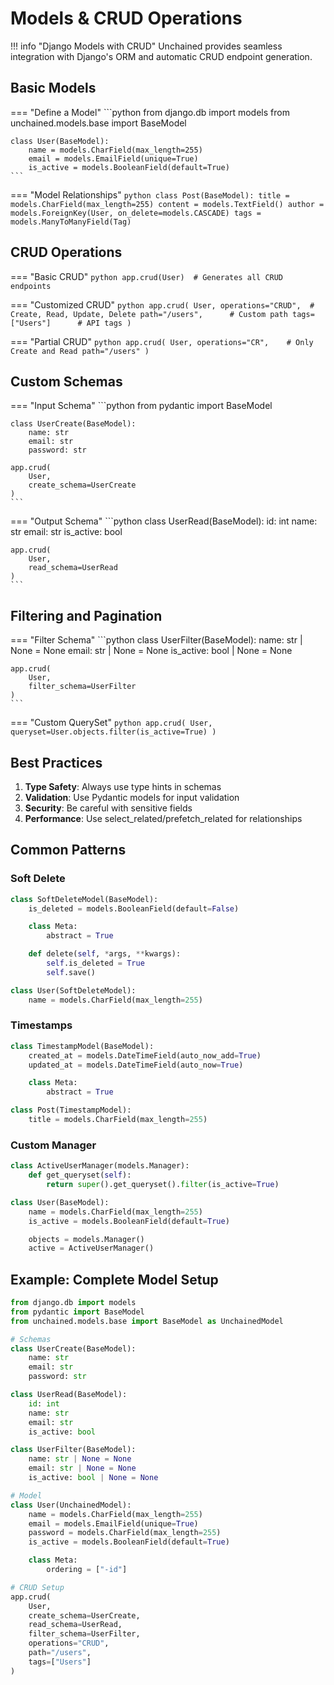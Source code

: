 # Models & CRUD Operations

!!! info "Django Models with CRUD"
    Unchained provides seamless integration with Django's ORM and automatic CRUD endpoint generation.

## Basic Models

=== "Define a Model"
    ```python
    from django.db import models
    from unchained.models.base import BaseModel

    class User(BaseModel):
        name = models.CharField(max_length=255)
        email = models.EmailField(unique=True)
        is_active = models.BooleanField(default=True)
    ```

=== "Model Relationships"
    ```python
    class Post(BaseModel):
        title = models.CharField(max_length=255)
        content = models.TextField()
        author = models.ForeignKey(User, on_delete=models.CASCADE)
        tags = models.ManyToManyField(Tag)
    ```

## CRUD Operations

=== "Basic CRUD"
    ```python
    app.crud(User)  # Generates all CRUD endpoints
    ```

=== "Customized CRUD"
    ```python
    app.crud(
        User,
        operations="CRUD",  # Create, Read, Update, Delete
        path="/users",      # Custom path
        tags=["Users"]      # API tags
    )
    ```

=== "Partial CRUD"
    ```python
    app.crud(
        User,
        operations="CR",    # Only Create and Read
        path="/users"
    )
    ```

## Custom Schemas

=== "Input Schema"
    ```python
    from pydantic import BaseModel

    class UserCreate(BaseModel):
        name: str
        email: str
        password: str

    app.crud(
        User,
        create_schema=UserCreate
    )
    ```

=== "Output Schema"
    ```python
    class UserRead(BaseModel):
        id: int
        name: str
        email: str
        is_active: bool

    app.crud(
        User,
        read_schema=UserRead
    )
    ```

## Filtering and Pagination

=== "Filter Schema"
    ```python
    class UserFilter(BaseModel):
        name: str | None = None
        email: str | None = None
        is_active: bool | None = None

    app.crud(
        User,
        filter_schema=UserFilter
    )
    ```

=== "Custom QuerySet"
    ```python
    app.crud(
        User,
        queryset=User.objects.filter(is_active=True)
    )
    ```

## Best Practices

1. **Type Safety**: Always use type hints in schemas
2. **Validation**: Use Pydantic models for input validation
3. **Security**: Be careful with sensitive fields
4. **Performance**: Use select_related/prefetch_related for relationships

## Common Patterns

### Soft Delete

```python
class SoftDeleteModel(BaseModel):
    is_deleted = models.BooleanField(default=False)

    class Meta:
        abstract = True

    def delete(self, *args, **kwargs):
        self.is_deleted = True
        self.save()

class User(SoftDeleteModel):
    name = models.CharField(max_length=255)
```

### Timestamps

```python
class TimestampModel(BaseModel):
    created_at = models.DateTimeField(auto_now_add=True)
    updated_at = models.DateTimeField(auto_now=True)

    class Meta:
        abstract = True

class Post(TimestampModel):
    title = models.CharField(max_length=255)
```

### Custom Manager

```python
class ActiveUserManager(models.Manager):
    def get_queryset(self):
        return super().get_queryset().filter(is_active=True)

class User(BaseModel):
    name = models.CharField(max_length=255)
    is_active = models.BooleanField(default=True)

    objects = models.Manager()
    active = ActiveUserManager()
```

## Example: Complete Model Setup

```python
from django.db import models
from pydantic import BaseModel
from unchained.models.base import BaseModel as UnchainedModel

# Schemas
class UserCreate(BaseModel):
    name: str
    email: str
    password: str

class UserRead(BaseModel):
    id: int
    name: str
    email: str
    is_active: bool

class UserFilter(BaseModel):
    name: str | None = None
    email: str | None = None
    is_active: bool | None = None

# Model
class User(UnchainedModel):
    name = models.CharField(max_length=255)
    email = models.EmailField(unique=True)
    password = models.CharField(max_length=255)
    is_active = models.BooleanField(default=True)

    class Meta:
        ordering = ["-id"]

# CRUD Setup
app.crud(
    User,
    create_schema=UserCreate,
    read_schema=UserRead,
    filter_schema=UserFilter,
    operations="CRUD",
    path="/users",
    tags=["Users"]
)
``` 